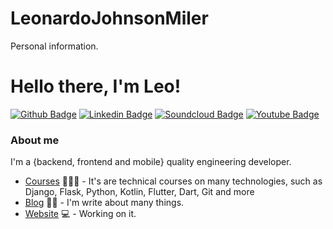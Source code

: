 # LeonardoJohnsonMiler
Personal information.

# Hello there, I'm Leo!

[![Github Badge](https://img.shields.io/badge/-Github-000?style=flat-square&logo=Github&logoColor=white&link=https://github.com/johnlemile)](https://github.com/johnlemile)
[![Linkedin Badge](https://img.shields.io/badge/-LinkedIn-blue?style=flat-square&logo=Linkedin&logoColor=white&link=https://www.linkedin.com/in/johnlemile/)](https://www.linkedin.com/in/johnlemile/)
[![Soundcloud Badge](https://img.shields.io/badge/-soundcloud-1ca0f1?style=flat-square&labelColor=1ca0f1&logo=soundcloud&logoColor=white&link=https://soundcloud.com/johnlemile)](https://soundcloud.com/johnlemile)
[![Youtube Badge](https://img.shields.io/badge/-YouTube-ff0000?style=flat-square&labelColor=ff0000&logo=youtube&logoColor=white&link=https://www.youtube.com/user/johnlemile)](https://www.youtube.com/user/johnlemile)

### About me
I'm a {backend, frontend and mobile} quality engineering developer.

- [Courses](https://www.treinaweb.com.br/cursos-online?q=fagner+pinheiro) 👨🏼‍🏫 - It's are technical courses on many technologies, such as Django, Flask, Python, Kotlin, Flutter, Dart, Git and more
- [Blog](https://www.treinaweb.com.br/blog/author/fagner-pinheiro/) ✍🏼 - I'm write about many things.
- [Website](https://fagnerpsantos.dev/) 💻 - Working on it.
